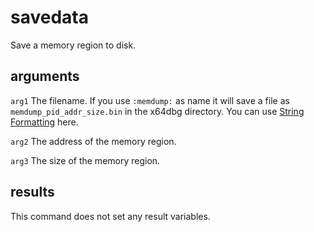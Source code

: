 # savedata

Save a memory region to disk.

## arguments

`arg1` The filename. If you use `:memdump:` as name it will save a file as `memdump_pid_addr_size.bin` in the x64dbg directory. You can use [String Formatting](../../introduction/Formatting.md) here.

`arg2` The address of the memory region.

`arg3` The size of the memory region.

## results

This command does not set any result variables.